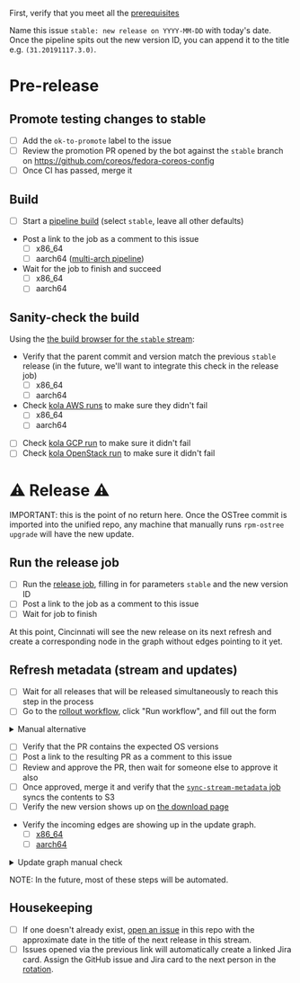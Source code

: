 First, verify that you meet all the [prerequisites](https://github.com/coreos/fedora-coreos-streams/blob/main/RELEASE.md#prerequisites)

Name this issue `stable: new release on YYYY-MM-DD` with today's date. Once the pipeline spits out the new version ID, you can append it to the title e.g. `(31.20191117.3.0)`.

# Pre-release

## Promote testing changes to stable

- [ ] Add the `ok-to-promote` label to the issue
- [ ] Review the promotion PR opened by the bot against the `stable` branch on https://github.com/coreos/fedora-coreos-config
- [ ] Once CI has passed, merge it

## Build

- [ ] Start a [pipeline build](https://jenkins-fedora-coreos.apps.ocp.ci.centos.org/job/fedora-coreos/job/fedora-coreos-fedora-coreos-pipeline/build?delay=0sec) (select `stable`, leave all other defaults)
- Post a link to the job as a comment to this issue
    - [ ] x86_64
    - [ ] aarch64 ([multi-arch pipeline](https://jenkins-fedora-coreos.apps.ocp.ci.centos.org/job/multi-arch-pipeline/))
- Wait for the job to finish and succeed
    - [ ] x86_64
    - [ ] aarch64

## Sanity-check the build

Using the [the build browser for the `stable` stream](https://builds.coreos.fedoraproject.org/browser?stream=stable):

- Verify that the parent commit and version match the previous `stable` release (in the future, we'll want to integrate this check in the release job)
    - [ ] x86_64
    - [ ] aarch64
- Check [kola AWS runs](https://jenkins-fedora-coreos.apps.ocp.ci.centos.org/job/kola-aws/) to make sure they didn't fail
    - [ ] x86_64
    - [ ] aarch64
- [ ] Check [kola GCP run](https://jenkins-fedora-coreos.apps.ocp.ci.centos.org/job/kola-gcp/) to make sure it didn't fail
- [ ] Check [kola OpenStack run](https://jenkins-fedora-coreos.apps.ocp.ci.centos.org/job/kola-openstack/) to make sure it didn't fail

# ⚠️ Release ⚠️

IMPORTANT: this is the point of no return here. Once the OSTree commit is
imported into the unified repo, any machine that manually runs `rpm-ostree
upgrade` will have the new update.

## Run the release job

- [ ] Run the [release job](https://jenkins-fedora-coreos.apps.ocp.ci.centos.org/job/fedora-coreos/job/fedora-coreos-fedora-coreos-pipeline-release/build?delay=0sec), filling in for parameters `stable` and the new version ID
- [ ] Post a link to the job as a comment to this issue
- [ ] Wait for job to finish

At this point, Cincinnati will see the new release on its next refresh and create a corresponding node in the graph without edges pointing to it yet.

## Refresh metadata (stream and updates)

- [ ] Wait for all releases that will be released simultaneously to reach this step in the process
- [ ] Go to the [rollout workflow](https://github.com/coreos/fedora-coreos-streams/actions/workflows/rollout.yml), click "Run workflow", and fill out the form

<details>
<summary>Manual alternative</summary>

- Make sure your `fedora-coreos-stream-generator` binary is up-to-date.

From a checkout of this repo:

- Update stream metadata, by running:

```
fedora-coreos-stream-generator -releases=https://fcos-builds.s3.amazonaws.com/prod/streams/stable/releases.json  -output-file=streams/stable.json -pretty-print
```

- Add a rollout.  For example, for a 48-hour rollout starting at 10 AM ET the same day, run:

```
./rollout.py add stable <version> "10 am ET today" 48
```

- Commit the changes and open a PR against the repo
</details>

- [ ] Verify that the PR contains the expected OS versions
- [ ] Post a link to the resulting PR as a comment to this issue
- [ ] Review and approve the PR, then wait for someone else to approve it also
- [ ] Once approved, merge it and verify that the [`sync-stream-metadata` job](https://jenkins-fedora-coreos.apps.ocp.ci.centos.org/job/sync-stream-metadata/) syncs the contents to S3
- [ ] Verify the new version shows up on [the download page](https://getfedora.org/en/coreos/download?stream=stable)
- Verify the incoming edges are showing up in the update graph.
    - [ ] [x86_64](https://builds.coreos.fedoraproject.org/graph?stream=stable&basearch=x86_64)
    - [ ] [aarch64](https://builds.coreos.fedoraproject.org/graph?stream=stable&basearch=aarch64)

<details>
  <summary>Update graph manual check</summary>

```
curl -H 'Accept: application/json' 'https://updates.coreos.fedoraproject.org/v1/graph?basearch=x86_64&stream=stable&rollout_wariness=0'
curl -H 'Accept: application/json' 'https://updates.coreos.fedoraproject.org/v1/graph?basearch=aarch64&stream=stable&rollout_wariness=0'
```

</details>

NOTE: In the future, most of these steps will be automated.

## Housekeeping

- [ ] If one doesn't already exist, [open an issue](https://github.com/coreos/fedora-coreos-streams/issues/new?labels=kind/release,jira&template=stable.md) in this repo with the approximate date in the title of the next release in this stream.
- [ ] Issues opened via the previous link will automatically create a linked Jira card. Assign the GitHub issue and Jira card to the next person in the [rotation](https://hackmd.io/WCA8XqAoRvafnja01JG_YA).
